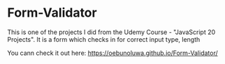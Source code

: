 # Form-Validator
This is one of the projects I did from the Udemy Course - "JavaScript 20 Projects". It is a form which checks in for correct input type, length

You cann check it out here: https://oebunoluwa.github.io/Form-Validator/
